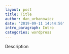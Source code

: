 ```yaml
---
layout: post
title: Title
author: dan_urbanowicz
date: '2019-09-11 14:44:56'
intro_paragraph: Intro
categories: wordpress
---
```

Description

